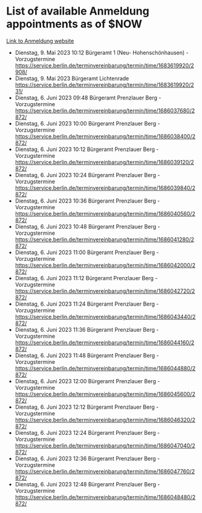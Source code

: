 # List of available Anmeldung appointments as of $NOW
[Link to Anmeldung website](https://service.berlin.de/terminvereinbarung/termin/tag.php?termin=1&anliegen[]=120686&dienstleisterlist=122210,122217,327316,122219,327312,122227,327314,122231,327346,122243,327348,122254,122252,329742,122260,329745,122262,329748,122271,327278,122273,327274,122277,327276,330436,122280,327294,122282,327290,122284,327292,122291,327270,122285,327266,122286,327264,122296,327268,150230,329760,122297,327286,122294,327284,122312,329763,122314,329775,122304,327330,122311,327334,122309,327332,317869,122281,327352,122279,329772,122283,122276,327324,122274,327326,122267,329766,122246,327318,122251,327320,122257,327322,122208,327298,122226,327300&herkunft=http%3A%2F%2Fservice.berlin.de%2Fdienstleistung%2F120686%2F)
- Dienstag, 9. Mai 2023 10:12 Bürgeramt 1 (Neu- Hohenschönhausen) - Vorzugstermine https://service.berlin.de/terminvereinbarung/termin/time/1683619920/2908/
- Dienstag, 9. Mai 2023  Bürgeramt Lichtenrade https://service.berlin.de/terminvereinbarung/termin/time/1683619920/231/
- Dienstag, 6. Juni 2023 09:48 Bürgeramt Prenzlauer Berg - Vorzugstermine https://service.berlin.de/terminvereinbarung/termin/time/1686037680/2872/
- Dienstag, 6. Juni 2023 10:00 Bürgeramt Prenzlauer Berg - Vorzugstermine https://service.berlin.de/terminvereinbarung/termin/time/1686038400/2872/
- Dienstag, 6. Juni 2023 10:12 Bürgeramt Prenzlauer Berg - Vorzugstermine https://service.berlin.de/terminvereinbarung/termin/time/1686039120/2872/
- Dienstag, 6. Juni 2023 10:24 Bürgeramt Prenzlauer Berg - Vorzugstermine https://service.berlin.de/terminvereinbarung/termin/time/1686039840/2872/
- Dienstag, 6. Juni 2023 10:36 Bürgeramt Prenzlauer Berg - Vorzugstermine https://service.berlin.de/terminvereinbarung/termin/time/1686040560/2872/
- Dienstag, 6. Juni 2023 10:48 Bürgeramt Prenzlauer Berg - Vorzugstermine https://service.berlin.de/terminvereinbarung/termin/time/1686041280/2872/
- Dienstag, 6. Juni 2023 11:00 Bürgeramt Prenzlauer Berg - Vorzugstermine https://service.berlin.de/terminvereinbarung/termin/time/1686042000/2872/
- Dienstag, 6. Juni 2023 11:12 Bürgeramt Prenzlauer Berg - Vorzugstermine https://service.berlin.de/terminvereinbarung/termin/time/1686042720/2872/
- Dienstag, 6. Juni 2023 11:24 Bürgeramt Prenzlauer Berg - Vorzugstermine https://service.berlin.de/terminvereinbarung/termin/time/1686043440/2872/
- Dienstag, 6. Juni 2023 11:36 Bürgeramt Prenzlauer Berg - Vorzugstermine https://service.berlin.de/terminvereinbarung/termin/time/1686044160/2872/
- Dienstag, 6. Juni 2023 11:48 Bürgeramt Prenzlauer Berg - Vorzugstermine https://service.berlin.de/terminvereinbarung/termin/time/1686044880/2872/
- Dienstag, 6. Juni 2023 12:00 Bürgeramt Prenzlauer Berg - Vorzugstermine https://service.berlin.de/terminvereinbarung/termin/time/1686045600/2872/
- Dienstag, 6. Juni 2023 12:12 Bürgeramt Prenzlauer Berg - Vorzugstermine https://service.berlin.de/terminvereinbarung/termin/time/1686046320/2872/
- Dienstag, 6. Juni 2023 12:24 Bürgeramt Prenzlauer Berg - Vorzugstermine https://service.berlin.de/terminvereinbarung/termin/time/1686047040/2872/
- Dienstag, 6. Juni 2023 12:36 Bürgeramt Prenzlauer Berg - Vorzugstermine https://service.berlin.de/terminvereinbarung/termin/time/1686047760/2872/
- Dienstag, 6. Juni 2023 12:48 Bürgeramt Prenzlauer Berg - Vorzugstermine https://service.berlin.de/terminvereinbarung/termin/time/1686048480/2872/
